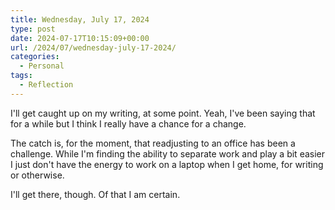 ```yaml
---
title: Wednesday, July 17, 2024
type: post
date: 2024-07-17T10:15:09+00:00
url: /2024/07/wednesday-july-17-2024/
categories:
  - Personal
tags:
  - Reflection
---
```


I'll get caught up on my writing, at some point. Yeah, I've been saying that for a while but I think I really have a chance for a change.

The catch is, for the moment, that readjusting to an office has been a challenge. While I'm finding the ability to separate work and play a bit easier I just don't have the energy to work on a laptop when I get home, for writing or otherwise.

I'll get there, though. Of that I am certain.